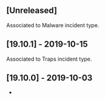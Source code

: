 ## [Unreleased]
Associated to Malware incident type.

## [19.10.1] - 2019-10-15
Associated to Traps incident type.


## [19.10.0] - 2019-10-03
-
